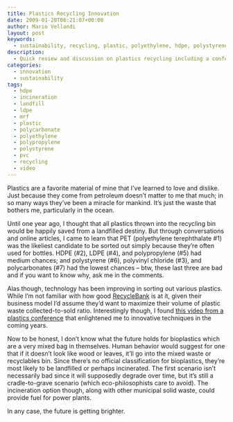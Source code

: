 ```yaml
---
title: Plastics Recycling Innovation
date: 2009-01-20T06:21:07+00:00
author: Mario Vellandi
layout: post
keywords:
  - sustainability, recycling, plastic, polyethylene, hdpe, polystyrene, pvc, polycarbonate, innovation, mrf
description:
  - Quick review and discussion on plastics recycling including a conference video from a company excelling in identification and sortation technology.
categories:
  - innovation
  - sustainability
tags:
  - hdpe
  - incineration
  - landfill
  - ldpe
  - mrf
  - plastic
  - polycarbonate
  - polyethylene
  - polypropylene
  - polystyrene
  - pvc
  - recycling
  - video
---
```

Plastics are a favorite material of mine that I&#8217;ve learned to love and dislike. Just because they come from petroleum doesn&#8217;t matter to me that much; in so many ways they&#8217;ve been a miracle for mankind. It&#8217;s just the waste that bothers me, particularly in the ocean.

Until one year ago, I thought that all plastics thrown into the recycling bin would be happily saved from a landfilled destiny. But through conversations and online articles, I came to learn that PET (polyethylene terephthalate #1) was the likeliest candidate to be sorted out simply because they&#8217;re often used for bottles. HDPE (#2), LDPE (#4), and polypropylene (#5) had medium chances; and polystyrene (#6), polyvinyl chloride (#3), and polycarbonates (#7) had the lowest chances &#8211; btw, these last three are bad and if you want to know why, ask me in the comments.

Alas though, technology has been improving in sorting out various plastics. While I&#8217;m not familiar with how good <a rel="nofollow" href="http://recyclebank.com/">RecycleBank</a> is at it, given their business model I&#8217;d assume they&#8217;d want to maximize their volume of plastic waste collected-to-sold ratio. Interestingly though, I found <a rel="nofollow" href="http://www.youtube.com/watch?v=pkMngS_MO3w">this video from a plastics conference</a> that enlightened me to innovative techniques in the coming years.

Now to be honest, I don&#8217;t know what the future holds for bioplastics which are a very mixed bag in themselves. Human behavior would suggest for one that if it doesn&#8217;t look like wood or leaves, it&#8217;ll go into the mixed waste or recyclables bin. Since there&#8217;s no official classification for bioplastics, they&#8217;re most likely to be landfilled or perhaps incinerated. The first scenario isn&#8217;t necessarily bad since it will supposedly degrade over time, but it&#8217;s still a cradle-to-grave scenario (which eco-philosophists care to avoid). The incineration option though, along with other municipal solid waste, could provide fuel for power plants.

In any case, the future is getting brighter.

